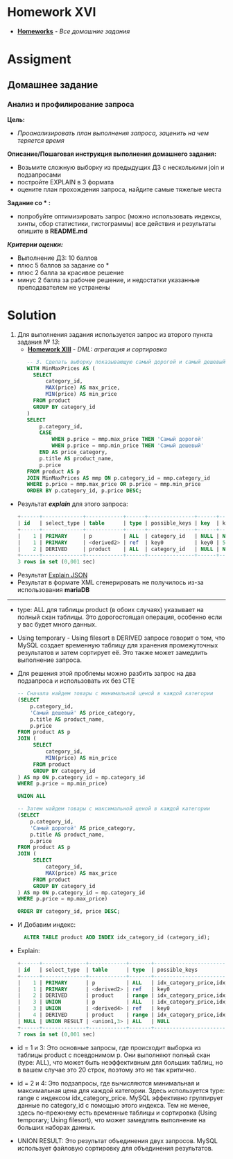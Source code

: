 # Homework XVI
* **[Homeworks](/README.md)** - *Все домашние задания*
# Assigment
## Домашнее задание
### Анализ и профилирование запроса

**Цель:**<br>
* *Проанализировать план выполнения запроса, заценить на чем теряется время*

**Описание/Пошаговая инструкция выполнения домашнего задания:**

* Возьмите сложную выборку из предыдущих ДЗ с несколькими join и подзапросами
* постройте EXPLAIN в 3 формата
* оцените план прохождения запроса, найдите самые тяжелые места
 
**Задание со * :**
* попробуйте оптимизировать запрос (можно использовать индексы, хинты, сбор статистики, гистограммы)
все действия и результаты опишите в __README.md__

***Критерии оценки:***
* Выполнение ДЗ: 10 баллов
* плюс 5 баллов за задание со *
* плюс 2 балла за красивое решение
* минус 2 балла за рабочее решение, и недостатки указанные преподавателем не устранены

[//]: # (# Assessment)
[//]: # (![image]&#40;https://user-images.githubusercontent.com/37443340/227890091-022abddf-40b5-4b30-9026-981c53cc046d.png&#41;)
# Solution
1. Для выполнения задания используется запрос из второго пункта задания _№ 13_: 
    * **[Homework XIII](/Homeworks%20/Homework%20XIII/README.md)** - *DML: агрегация и сортировка*
   ```sql
      -- 3. Сделать выборку показывающую самый дорогой и самый дешевый товар в каждой категории
      WITH MinMaxPrices AS (
        SELECT 
            category_id,
            MAX(price) AS max_price,
            MIN(price) AS min_price
        FROM product
        GROUP BY category_id
      )
      SELECT 
          p.category_id,
          CASE 
              WHEN p.price = mmp.max_price THEN 'Самый дорогой'
              WHEN p.price = mmp.min_price THEN 'Самый дешевый'
          END AS price_category,
          p.title AS product_name,
          p.price
      FROM product AS p
      JOIN MinMaxPrices AS mmp ON p.category_id = mmp.category_id
      WHERE p.price = mmp.max_price OR p.price = mmp.min_price
      ORDER BY p.category_id, p.price DESC;
      ```
* Результат *__explain__* для этого запроса:
    ```sql
    +------+-------------+------------+------+---------------+------+---------+------------------------+------+---------------------------------+
    | id   | select_type | table      | type | possible_keys | key  | key_len | ref                    | rows | Extra                           |
    +------+-------------+------------+------+---------------+------+---------+------------------------+------+---------------------------------+
    |    1 | PRIMARY     | p          | ALL  | category_id   | NULL | NULL    | NULL                   | 20   | Using where; Using filesort     |
    |    1 | PRIMARY     | <derived2> | ref  | key0          | key0 | 5       | delivery.p.category_id | 2    | Using where                     |
    |    2 | DERIVED     | product    | ALL  | category_id   | NULL | NULL    | NULL                   | 20   | Using temporary; Using filesort |
    +------+-------------+------------+------+---------------+------+---------+------------------------+------+---------------------------------+
    3 rows in set (0,001 sec)
    ```
* Результат [Explain JSON](/Homeworkds%20/Homework%20XVI/explain.json)
* Результат в формате XML сгенерировать не получилось из-за использования **mariaDB**
---

* type: ALL для таблицы product (в обоих случаях) указывает на полный скан таблицы. Это дорогостоящая операция, особенно если у вас будет много данных.
* Using temporary - Using filesort в DERIVED запросе говорит о том, что MySQL создает временную таблицу для хранения промежуточных результатов и затем сортирует её. Это также может замедлить выполнение запроса.
* Для решения этой проблемы можно разбить запрос на два подзапроса и использовать их без CTE
    ```sql
    -- Сначала найдем товары с минимальной ценой в каждой категории
    (SELECT 
        p.category_id,
        'Самый дешевый' AS price_category,
        p.title AS product_name,
        p.price
    FROM product AS p
    JOIN (
         SELECT 
             category_id,
             MIN(price) AS min_price
         FROM product
         GROUP BY category_id
    ) AS mp ON p.category_id = mp.category_id
    WHERE p.price = mp.min_price)
    
    UNION ALL
    
    -- Затем найдем товары с максимальной ценой в каждой категории
    (SELECT 
        p.category_id,
        'Самый дорогой' AS price_category,
        p.title AS product_name,
        p.price
    FROM product AS p
    JOIN (
         SELECT 
             category_id,
             MAX(price) AS max_price
         FROM product
         GROUP BY category_id
    ) AS mp ON p.category_id = mp.category_id
    WHERE p.price = mp.max_price)
    
    ORDER BY category_id, price DESC;
    ```
* И Добавим индекс:

    ```sql
      ALTER TABLE product ADD INDEX idx_category_id (category_id);
  ````
* Explain: 
    ```sql
    +------+--------------+------------+-------+------------------------------------+--------------------+---------+-----------------------------------------+------+-----------------------------------------------------------+
    | id   | select_type  | table      | type  | possible_keys                      | key                | key_len | ref                                     | rows | Extra                                                     |
    +------+--------------+------------+-------+------------------------------------+--------------------+---------+-----------------------------------------+------+-----------------------------------------------------------+
    |    1 | PRIMARY      | p          | ALL   | idx_category_price,idx_category_id | NULL               | NULL    | NULL                                    | 20   | Using where                                               |
    |    1 | PRIMARY      | <derived2> | ref   | key0                               | key0               | 11      | delivery.p.category_id,delivery.p.price | 1    |                                                           |
    |    2 | DERIVED      | product    | range | idx_category_price,idx_category_id | idx_category_price | 11      | NULL                                    | 6    | Using index for group-by; Using temporary; Using filesort |
    |    3 | UNION        | p          | ALL   | idx_category_price,idx_category_id | NULL               | NULL    | NULL                                    | 20   | Using where                                               |
    |    3 | UNION        | <derived4> | ref   | key0                               | key0               | 11      | delivery.p.category_id,delivery.p.price | 1    |                                                           |
    |    4 | DERIVED      | product    | range | idx_category_price,idx_category_id | idx_category_price | 5       | NULL                                    | 6    | Using index for group-by; Using temporary; Using filesort |
    | NULL | UNION RESULT | <union1,3> | ALL   | NULL                               | NULL               | NULL    | NULL                                    | NULL | Using filesort                                            |
    +------+--------------+------------+-------+------------------------------------+--------------------+---------+-----------------------------------------+------+-----------------------------------------------------------+
    7 rows in set (0,001 sec)
    ```
* id = 1 и 3: Это основные запросы, где происходит выборка из таблицы product с псевдонимом p. Они выполняют полный скан (type: ALL), что может быть неэффективным для больших таблиц, но в вашем случае это 20 строк, поэтому это не так критично. 
* id = 2 и 4: Это подзапросы, где вычисляются минимальная и максимальная цена для каждой категории. Здесь используется type: range с индексом idx_category_price. MySQL эффективно группирует данные по category_id с помощью этого индекса. Тем не менее, здесь по-прежнему есть временные таблицы и сортировка (Using temporary; Using filesort), что может замедлить выполнение на больших наборах данных. 
* UNION RESULT: Это результат объединения двух запросов. MySQL использует файловую сортировку для объединения результатов.



